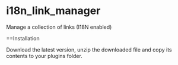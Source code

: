 i18n_link_manager
=================

Manage a collection of links (I18N enabled)

==Installation


Download the latest version, unzip the downloaded file and copy its contents to your plugins folder.
